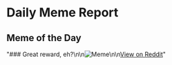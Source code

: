 # Daily Meme Report

## Meme of the Day
"### Great reward, eh?\n\n![Meme](https://i.redd.it/xbs8dso9re4f1.gif)\n\n[View on Reddit](https://redd.it/1l14bln)"
